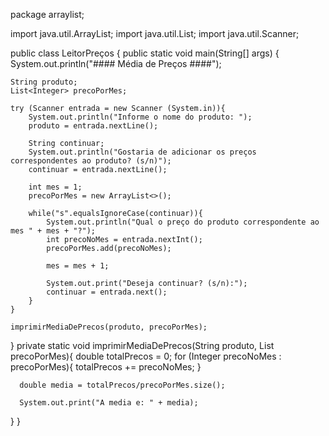 package arraylist;

import java.util.ArrayList;
import java.util.List;
import java.util.Scanner;

public class LeitorPreços {
    public static void main(String[] args) {
    System.out.println("#### Média de Preços ####");
    
    String produto;
    List<Integer> precoPorMes;
    
    try (Scanner entrada = new Scanner (System.in)){
        System.out.println("Informe o nome do produto: ");
        produto = entrada.nextLine();
        
        String continuar;
        System.out.println("Gostaria de adicionar os preços correspondentes ao produto? (s/n)");
        continuar = entrada.nextLine();
        
        int mes = 1;
        precoPorMes = new ArrayList<>();
        
        while("s".equalsIgnoreCase(continuar)){
            System.out.println("Qual o preço do produto correspondente ao mes " + mes + "?");
            int precoNoMes = entrada.nextInt();
            precoPorMes.add(precoNoMes);
            
            mes = mes + 1;
            
            System.out.print("Deseja continuar? (s/n):");
            continuar = entrada.next();
        }
    }
    
    imprimirMediaDePrecos(produto, precoPorMes);
    
  }
  private static void imprimirMediaDePrecos(String produto, List<Integer> precoPorMes){
      double totalPrecos = 0;
      for (Integer precoNoMes : precoPorMes){
          totalPrecos += precoNoMes;
      }
      
      double media = totalPrecos/precoPorMes.size();
      
      System.out.print("A media e: " + media);
  }
}
